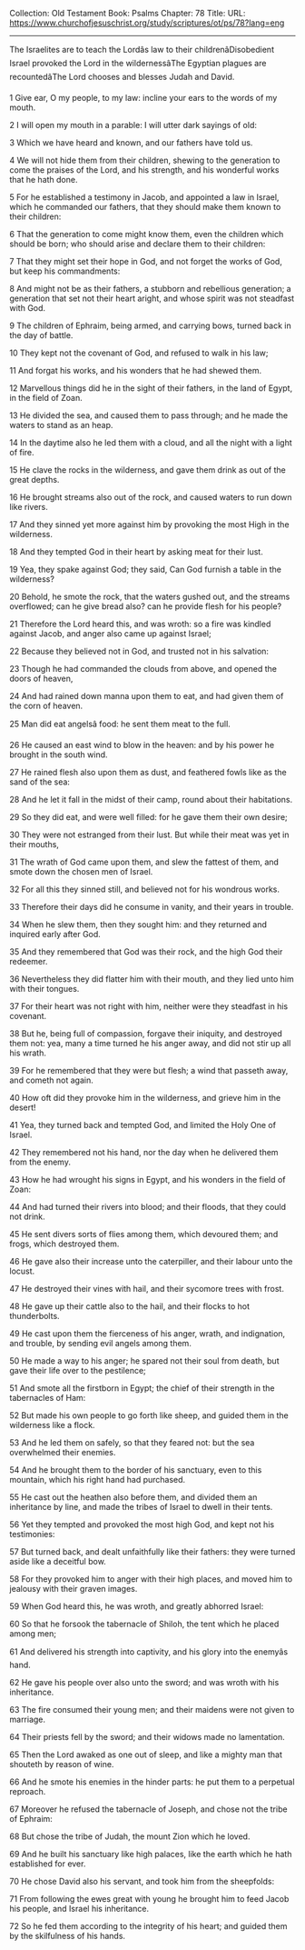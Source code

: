 Collection: Old Testament
Book: Psalms
Chapter: 78
Title: 
URL: https://www.churchofjesuschrist.org/study/scriptures/ot/ps/78?lang=eng

---

The Israelites are to teach the Lordâs law to their childrenâDisobedient Israel provoked the Lord in the wildernessâThe Egyptian plagues are recountedâThe Lord chooses and blesses Judah and David.

1 Give ear, O my people, to my law: incline your ears to the words of my mouth.

2 I will open my mouth in a parable: I will utter dark sayings of old:

3 Which we have heard and known, and our fathers have told us.

4 We will not hide them from their children, shewing to the generation to come the praises of the Lord, and his strength, and his wonderful works that he hath done.

5 For he established a testimony in Jacob, and appointed a law in Israel, which he commanded our fathers, that they should make them known to their children:

6 That the generation to come might know them, even the children which should be born; who should arise and declare them to their children:

7 That they might set their hope in God, and not forget the works of God, but keep his commandments:

8 And might not be as their fathers, a stubborn and rebellious generation; a generation that set not their heart aright, and whose spirit was not steadfast with God.

9 The children of Ephraim, being armed, and carrying bows, turned back in the day of battle.

10 They kept not the covenant of God, and refused to walk in his law;

11 And forgat his works, and his wonders that he had shewed them.

12 Marvellous things did he in the sight of their fathers, in the land of Egypt, in the field of Zoan.

13 He divided the sea, and caused them to pass through; and he made the waters to stand as an heap.

14 In the daytime also he led them with a cloud, and all the night with a light of fire.

15 He clave the rocks in the wilderness, and gave them drink as out of the great depths.

16 He brought streams also out of the rock, and caused waters to run down like rivers.

17 And they sinned yet more against him by provoking the most High in the wilderness.

18 And they tempted God in their heart by asking meat for their lust.

19 Yea, they spake against God; they said, Can God furnish a table in the wilderness?

20 Behold, he smote the rock, that the waters gushed out, and the streams overflowed; can he give bread also? can he provide flesh for his people?

21 Therefore the Lord heard this, and was wroth: so a fire was kindled against Jacob, and anger also came up against Israel;

22 Because they believed not in God, and trusted not in his salvation:

23 Though he had commanded the clouds from above, and opened the doors of heaven,

24 And had rained down manna upon them to eat, and had given them of the corn of heaven.

25 Man did eat angelsâ food: he sent them meat to the full.

26 He caused an east wind to blow in the heaven: and by his power he brought in the south wind.

27 He rained flesh also upon them as dust, and feathered fowls like as the sand of the sea:

28 And he let it fall in the midst of their camp, round about their habitations.

29 So they did eat, and were well filled: for he gave them their own desire;

30 They were not estranged from their lust. But while their meat was yet in their mouths,

31 The wrath of God came upon them, and slew the fattest of them, and smote down the chosen men of Israel.

32 For all this they sinned still, and believed not for his wondrous works.

33 Therefore their days did he consume in vanity, and their years in trouble.

34 When he slew them, then they sought him: and they returned and inquired early after God.

35 And they remembered that God was their rock, and the high God their redeemer.

36 Nevertheless they did flatter him with their mouth, and they lied unto him with their tongues.

37 For their heart was not right with him, neither were they steadfast in his covenant.

38 But he, being full of compassion, forgave their iniquity, and destroyed them not: yea, many a time turned he his anger away, and did not stir up all his wrath.

39 For he remembered that they were but flesh; a wind that passeth away, and cometh not again.

40 How oft did they provoke him in the wilderness, and grieve him in the desert!

41 Yea, they turned back and tempted God, and limited the Holy One of Israel.

42 They remembered not his hand, nor the day when he delivered them from the enemy.

43 How he had wrought his signs in Egypt, and his wonders in the field of Zoan:

44 And had turned their rivers into blood; and their floods, that they could not drink.

45 He sent divers sorts of flies among them, which devoured them; and frogs, which destroyed them.

46 He gave also their increase unto the caterpiller, and their labour unto the locust.

47 He destroyed their vines with hail, and their sycomore trees with frost.

48 He gave up their cattle also to the hail, and their flocks to hot thunderbolts.

49 He cast upon them the fierceness of his anger, wrath, and indignation, and trouble, by sending evil angels among them.

50 He made a way to his anger; he spared not their soul from death, but gave their life over to the pestilence;

51 And smote all the firstborn in Egypt; the chief of their strength in the tabernacles of Ham:

52 But made his own people to go forth like sheep, and guided them in the wilderness like a flock.

53 And he led them on safely, so that they feared not: but the sea overwhelmed their enemies.

54 And he brought them to the border of his sanctuary, even to this mountain, which his right hand had purchased.

55 He cast out the heathen also before them, and divided them an inheritance by line, and made the tribes of Israel to dwell in their tents.

56 Yet they tempted and provoked the most high God, and kept not his testimonies:

57 But turned back, and dealt unfaithfully like their fathers: they were turned aside like a deceitful bow.

58 For they provoked him to anger with their high places, and moved him to jealousy with their graven images.

59 When God heard this, he was wroth, and greatly abhorred Israel:

60 So that he forsook the tabernacle of Shiloh, the tent which he placed among men;

61 And delivered his strength into captivity, and his glory into the enemyâs hand.

62 He gave his people over also unto the sword; and was wroth with his inheritance.

63 The fire consumed their young men; and their maidens were not given to marriage.

64 Their priests fell by the sword; and their widows made no lamentation.

65 Then the Lord awaked as one out of sleep, and like a mighty man that shouteth by reason of wine.

66 And he smote his enemies in the hinder parts: he put them to a perpetual reproach.

67 Moreover he refused the tabernacle of Joseph, and chose not the tribe of Ephraim:

68 But chose the tribe of Judah, the mount Zion which he loved.

69 And he built his sanctuary like high palaces, like the earth which he hath established for ever.

70 He chose David also his servant, and took him from the sheepfolds:

71 From following the ewes great with young he brought him to feed Jacob his people, and Israel his inheritance.

72 So he fed them according to the integrity of his heart; and guided them by the skilfulness of his hands.
